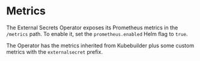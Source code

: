 # Metrics

The External Secrets Operator exposes its Prometheus metrics in the `/metrics` path. To enable it, set the `prometheus.enabled` Helm flag to `true`.

The Operator has the metrics inherited from Kubebuilder plus some custom metrics with the `externalsecret` prefix.
